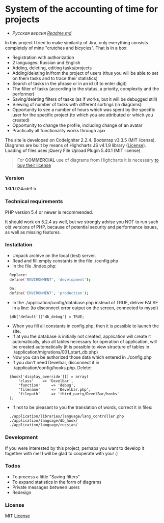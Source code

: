 # System of the accounting of time for projects

  - *Русская версия [Readme.md][RReadme]*

In this project I tried to make similarity of Jira, only everything consists completely of mine "crutches and bicycles". That is in a box:

  - Registration with authorization
  - 2 languages: Russian and English
  - Adding, deleting, editing tasks/projects
  - Adding/deleting in/from the project of users (thus you will be able to set on them tasks and to trace their statistics)
  - Search of tasks in the phrase or in an id (if to enter digit)
  - The filter of tasks (according to the status, a priority, complexity and the performer)
  - Saving/deleting filters of tasks (as if works, but it will be debugged still)
  - Viewing of number of tasks with different sortings (in diagrams)
  - Opportunity to see a number of hours which was spent by the specific user for the specific project (to which you are attributed or which you created)
  - Opportunity to change the profile, including change of an avatar
  - Practically all functionality works through ajax

The site is developed on CodeIgniter 2.2.4. Bootstrap v3.3.5 (MIT license). Diagrams are built by means of Highcharts JS v4.1.9 library ([License][HClicense]). Loading of files uses jQuery File Upload Plugin 5.40.1 (MIT license)


> For **COMMERCIAL** use of diagrams from Highcharts 
> it is necessary [to buy their license][shopHC]

### Version
**1.0.1**.024ade1 b

### Technical requirements
PHP version 5.4 or newer is recommended.

It should work on 5.2.4 as well, but we strongly advise you NOT to run such old versions of PHP, because of potential security and performance issues, as well as missing features.

### Installation

  - Unpack archive on the local (test) server.
  - Read and fill empty constants in the file ./config.php
  - In the file ./index.php:
  ```sh
	Replace:
	define('ENVIRONMENT', 'development');
	
	On:
	define('ENVIRONMENT', 'production');
  ```
  - In the ./application/config/database.php instead of TRUE, deliver FALSE in a line: (to disconnect error output on the screen, connected to mysql)
  ```
	$db['default']['db_debug'] = TRUE;
  ```
  - When you fill all constants in config.php, then it is possible to launch the site.
  - If at you the database is initially not created, application will create it automatically, also all tables necessary for operation of application, will be created automatically (it is possible to view structure of tables in ./application/migrations/001_start_db.php)
  - Now you can be authorized those data which entered in ./config.php
  - If you don't need Develbar, disconnect it in ./application/config/hooks.php. Delete:
  ```
	$hook['display_override'][] = array(
		'class'    => 'Develbar',
		'function'     => 'debug',
		'filename'     => 'Develbar.php',
		'filepath'     => 'third_party/DevelBar/hooks'
	);
  ```
  - If not to be pleasant to you the translation of words, correct it in files:
  ```
	./application/libraries/language/lang_controller.php
	./application/language/db_hook/
	./application/language/russian/
  ```

### Development

If you were interested by this project, perhaps you want to develop it together with me! I will be glad to cooperate with you! :)

### Todos

 - To process a little "Saving filters"
 - To expand statistics in the form of diagrams
 - Private messages between users
 - Redesign

### License
MIT [License][MITlicenseEn]

[//]: #
   [RReadme]: <https://github.com/kutorol/PsiTime>
   [HClicense]: <http://creativecommons.org/licenses/by-nc/3.0/>
   [shopHC]: <http://shop.highsoft.com/highcharts.html>
   [MITlicenseEn]: <https://opensource.org/licenses/MIT>
 
